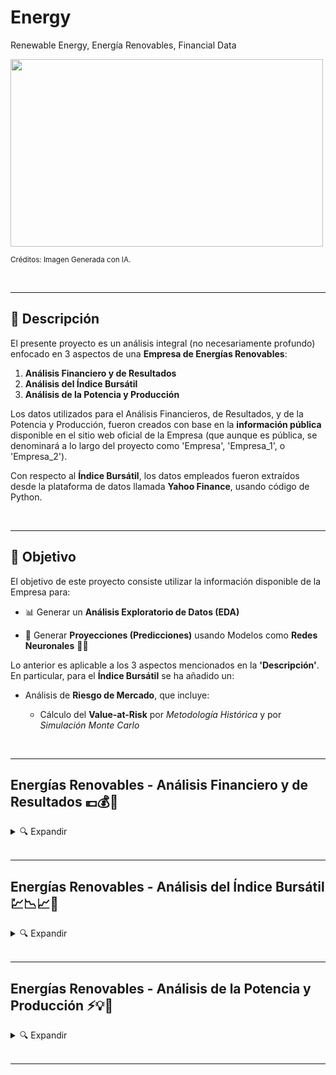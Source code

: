 # Energy
Renewable Energy, Energía Renovables, Financial Data




<img src="" width="500" height="300">

<sub>Créditos: Imagen Generada con IA.</sub>


<br>

---

## 📃 Descripción

El presente proyecto es un análisis integral (no necesariamente profundo) enfocado en 3 aspectos de una **Empresa de Energías Renovables**:

1. **Análisis Financiero y de Resultados**
2. **Análisis del Índice Bursátil**
3. **Análisis de la Potencia y Producción**


Los datos utilizados para el Análisis Financieros, de Resultados, y de la Potencia y Producción, fueron creados con base en la **información pública** disponible en el sitio web oficial de la Empresa (que aunque es pública, se denominará a lo largo del proyecto como 'Empresa', 'Empresa_1', o 'Empresa_2'). 


Con respecto al **Índice Bursátil**, los datos empleados fueron extraídos desde la plataforma de datos llamada **Yahoo Finance**, usando código de Python.




<br>

---

## 🎯 Objetivo

El objetivo de este proyecto consiste utilizar la información disponible de la Empresa para:

* 📊 Generar un **Análisis Exploratorio de Datos (EDA)**
  
* 🔮 Generar **Proyecciones (Predicciones)** usando Modelos como **Redes Neuronales** 🧠🦾


Lo anterior es aplicable a los 3 aspectos mencionados en la **'Descripción'**. En particular, para el **Índice Bursátil** se ha añadido un:

* Análisis de **Riesgo de Mercado**, que incluye:
    
    * Cálculo del **Value-at-Risk** por *Metodología Histórica* y por *Simulación Monte Carlo*



<br>

---

## Energías Renovables - Análisis Financiero y de Resultados 💶💰🔮

<details>
<summary>🔍 Expandir </summary>

<br>   

📂 [Repositorio: ]()

<br>  

🔮 [Modelo ]()


</details>





<br>

---

## Energías Renovables - Análisis del Índice Bursátil 💹📉📈🔮

<details>
<summary>🔍 Expandir </summary>

<br>   

📂 [Repositorio: ]()

<br> 

🐍 [Modelo ]()



</details>






<br>

---

## Energías Renovables - Análisis de la Potencia y Producción ⚡💡🔮

<details>
<summary>🔍 Expandir </summary>

<br>   

📂 [Repositorio: ]()

<br>

🔮 [Modelo ]()





</details>

<br>

---





